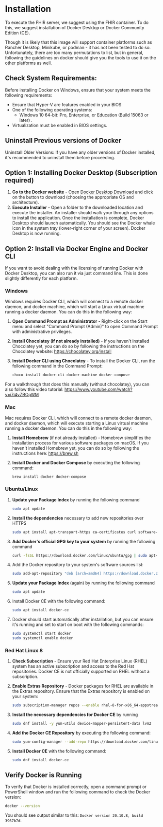 
# Installation

To execute the FHIR server, we suggest using the FHIR container.  To do this, we suggest installation of Docker Desktop or Docker Community Edition (CE).

Though it is likely that this image will support container platforms such as Rancher Desktop, Minikube, or podman - it has not been 
tested to do so.  Unfortunately, there are too many permutations to list, but in general, following the guidelines on docker should 
give you the tools to use it on the other platforms as well.

## Check System Requirements:

Before installing Docker on Windows, ensure that your system meets the following requirements:
* Ensure that Hyper-V are features enabled in your BIOS
* One of the following operating systems:
    * Windows 10 64-bit: Pro, Enterprise, or Education (Build 15063 or later) .
* Virtualization must be enabled in BIOS settings.

## Uninstall Previous versions of Docker

Uninstall Older Versions:
If you have any older versions of Docker installed, it's recommended to uninstall them before proceeding.

## Option 1: Installing Docker Desktop (Subscription required)

1. **Go to the Docker website** - Open [Docker Desktop Download][1] and click on the button to 
    download (choosing the appropriate OS and architecture).
2. **Execute Installer** - Open a folder to the downloaded location and execute the installer. An installer should walk your 
    through any options to install the application. Once the installation is complete, Docker Desktop should launch 
    automatically. You should see the Docker whale icon in the system tray (lower-right corner of your screen). 
    Docker Desktop is now running.

## Option 2: Install via Docker Engine and Docker CLI

If you want to avoid dealing with the licensing of running Docker with Docker Desktop, you can also run it via just command line.
This is done slightly differently for each platform.

### Windows

Windows requires Docker CLI, which will connect to a remote docker daemon, and docker machine, which will start a Linux
virtual machine running a docker daemon.  You can do this in the following way:

1. **Open Command Prompt as Administrator** - Right-click on the Start menu and 
    select "Command Prompt (Admin)" to open Command Prompt with administrative 
    privileges.
2. **Install Chocolatey (if not already installed)** - If you haven't installed 
    Chocolatey yet, you can do so by following the instructions on the 
    Chocolatey website: https://chocolatey.org/install
3. **Install Docker CLI using Chocolatey** - To install the Docker CLI, run the   
    following command in the Command Prompt:

    ```bash
    choco install docker-cli docker-machine docker-compose
    ```

For a walkthrough that does this manually (without chocolatey), you can also follow this video tutorial:
https://www.youtube.com/watch?v=i7i4vZBOpWM

### Mac

Mac requires Docker CLI, which will connect to a remote docker daemon, and docker daemon, which will execute starting a Linux
virtual machine running a docker daemon.  You can do this in the following way:

1. **Install Homebrew** (if not already installed) - Homebrew simplifies 
    the installation process for various software packages on macOS. If 
    you haven't installed Homebrew yet, you can do so by following the 
    instructions here: https://brew.sh
2. **Install Docker and Docker Compose** by executing the following command:

    ```bash
    brew install docker docker-compose
    ```

### Ubuntu/Linux

1. **Update your Package Index** by running the following command
    
    ```bash
    sudo apt update
    ```

2. **Install the dependencies** necessary to add new repositories over HTTPS
    
    ```bash
    sudo apt install apt-transport-https ca-certificates curl software-properties-common
    ```

3. **Add Docker's official GPG key to your system** by running the following command
    
    ```bash
    curl -fsSL https://download.docker.com/linux/ubuntu/gpg | sudo apt-key add -
    ```

4. Add the Docker repository to your system's software sources list:
    
    ```bash
    sudo add-apt-repository "deb [arch=amd64] https://download.docker.com/linux/ubuntu $(lsb_release -cs) stable"
    ```

5. **Update your Package Index** (again) by running the following command
    
    ```bash
    sudo apt update
    ```

6. Install Docker CE with the following command:

    ```bash
    sudo apt install docker-ce
    ```

7. Docker should start automatically after installation, but you can ensure it's running and set to start on boot with 
    the following commands:

    ```bash
    sudo systemctl start docker
    sudo systemctl enable docker
    ```

### Red Hat Linux 8

1. **Check Subscription** - Ensure your Red Hat Enterprise Linux (RHEL) system has an active subscription and access to the Red Hat 
repositories. Docker CE is not officially supported on RHEL without a subscription.
2. **Enable Extras Repository** - Docker packages for RHEL are available in the Extras repository. Ensure that the Extras repository is enabled on your system:

    ```bash
    sudo subscription-manager repos --enable rhel-8-for-x86_64-appstream-rpms
    ```
    
3. **Install the necessary dependencies for Docker CE** by running

    ```bash
    sudo dnf install -y yum-utils device-mapper-persistent-data lvm2
    ```

4. **Add the Docker CE Repository** by executing the following command:

    ```bash
    sudo yum-config-manager --add-repo https://download.docker.com/linux/centos/docker-ce.repo
    ```

5. **Install Docker CE** with the following command:

    ```bash
    sudo dnf install docker-ce
    ```

## Verify Docker is Running

To verify that Docker is installed correctly, open a command prompt or 
PowerShell window and run the following command to check the Docker version:

```bash
docker --version
```

You should see output similar to this: `Docker version 20.10.8, build 3967b7d`.

[1]: https://www.docker.com/products/docker-desktop "Docker Desktop Download"
